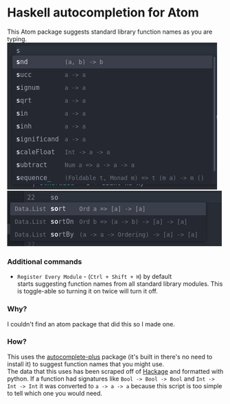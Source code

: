 # Haskell autocompletion for Atom

This Atom package suggests standard library function names as you are typing.  
![example with s and Data.List](https://github.com/justinas2314/atom-haskell-plugin/blob/a42eca83463a499370c37e240b5ba41ba5fae2cf/readme%20images/s.png)  
![example with so and Data.List](https://github.com/justinas2314/atom-haskell-plugin/blob/a42eca83463a499370c37e240b5ba41ba5fae2cf/readme%20images/so.png)
### Additional commands  
* `Register Every Module` -  (`Ctrl + Shift + H`) by default  
starts suggesting function names from all standard library modules. This is toggle-able so turning it on twice will turn it off.
### Why?
I couldn't find an atom package that did this so I made one. 
### How?
This uses the [autocomplete-plus](https://atom.io/packages/autocomplete-plus) package (it's built in there's no need to install it) to suggest function names that you might use.  
The data that this uses has been scraped off of [Hackage](https://hackage.haskell.org/package/base-4.15.0.0) and formatted with python. If a function had signatures like `Bool -> Bool -> Bool` and `Int -> Int -> Int` it was converted to `a -> a -> a` because this script is too simple to tell which one you would need. 

